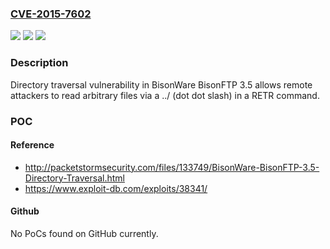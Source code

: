 ### [CVE-2015-7602](https://cve.mitre.org/cgi-bin/cvename.cgi?name=CVE-2015-7602)
![](https://img.shields.io/static/v1?label=Product&message=n%2Fa&color=blue)
![](https://img.shields.io/static/v1?label=Version&message=n%2Fa&color=blue)
![](https://img.shields.io/static/v1?label=Vulnerability&message=n%2Fa&color=brighgreen)

### Description

Directory traversal vulnerability in BisonWare BisonFTP 3.5 allows remote attackers to read arbitrary files via a ../ (dot dot slash) in a RETR command.

### POC

#### Reference
- http://packetstormsecurity.com/files/133749/BisonWare-BisonFTP-3.5-Directory-Traversal.html
- https://www.exploit-db.com/exploits/38341/

#### Github
No PoCs found on GitHub currently.

